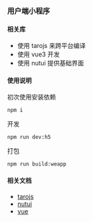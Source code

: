 ### 用户端小程序

#### 相关库
* 使用 tarojs 来跨平台编译
* 使用 vue3 开发
* 使用 nutui 提供基础界面

#### 使用说明
初次使用安装依赖
```shell
npm i
```
开发
```shell
npm run dev:h5
```
打包
```shell
npm run build:weapp
```

#### 相关文档
* [tarojs](https://taro-docs.jd.com/docs/)
* [nutui](https://nutui.jd.com/#/zh-CN/component/button)
* [vue](https://cn.vuejs.org/)



